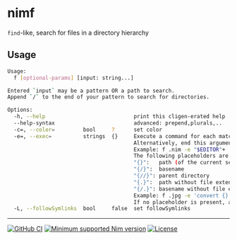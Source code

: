 # nimf

`find`-like, search for files in a directory hierarchy  

Usage
---
```sh
Usage:
  f [optional-params] [input: string...]

Entered `input` may be a pattern OR a path to search.
Append `/` to the end of your pattern to search for directories.

Options:
  -h, --help                            print this cligen-erated help
  --help-syntax                         advanced: prepend,plurals,..
  -c=, --color=         bool     ?      set color
  -e=, --exec=          strings  {}     Execute a command for each matching search result in parallel.
                                        Alternatively, end this argument with "+" to execute the command once with all results as arguments.
                                        Example: f .nim -e "$EDITOR"+
                                        The following placeholders are substituted before the command is executed:
                                        "{}":   path (of the current search result)
                                        "{/}":  basename
                                        "{//}": parent directory
                                        "{.}":  path without file extension
                                        "{/.}": basename without file extension
                                        Example: f .jpg -e 'convert {} {.}.png'
                                        If no placeholder is present, an implicit "{}" at the end is assumed.
  -L, --followSymlinks  bool     false  set followSymlinks
```

---
[![GitHub CI](../../actions/workflows/build.yml/badge.svg?branch=master)](../../actions/workflows/build.yml)
[![Minimum supported Nim version](https://img.shields.io/badge/Nim-1.9.3+-informational?logo=Nim&labelColor=232733&color=F3D400)](https://nim-lang.org)
[![License](https://img.shields.io/github/license/Gruruya/nimf?logoColor=000000&logo=GNU&labelColor=FFFFFF&color=663366)](LICENSE.md)
